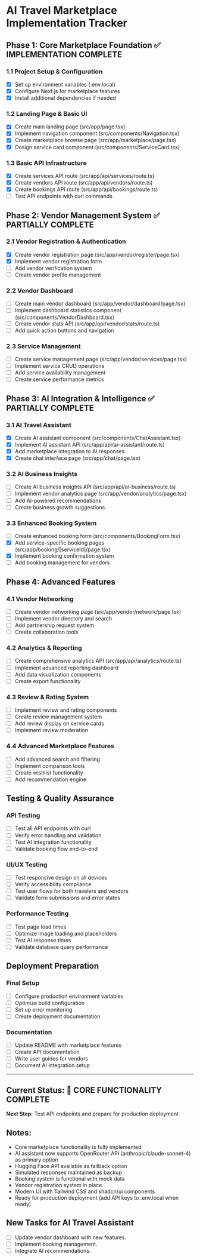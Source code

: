 # AI Travel Marketplace Implementation Tracker

## Phase 1: Core Marketplace Foundation ✅ IMPLEMENTATION COMPLETE

### 1.1 Project Setup & Configuration
- [x] Set up environment variables (.env.local)
- [x] Configure Next.js for marketplace features
- [x] Install additional dependencies if needed

### 1.2 Landing Page & Basic UI
- [x] Create main landing page (src/app/page.tsx)
- [x] Implement navigation component (src/components/Navigation.tsx)
- [x] Create marketplace browse page (src/app/marketplace/page.tsx)
- [x] Design service card component (src/components/ServiceCard.tsx)

### 1.3 Basic API Infrastructure
- [x] Create services API route (src/app/api/services/route.ts)
- [x] Create vendors API route (src/app/api/vendors/route.ts)
- [x] Create bookings API route (src/app/api/bookings/route.ts)
- [ ] Test API endpoints with curl commands

## Phase 2: Vendor Management System ✅ PARTIALLY COMPLETE

### 2.1 Vendor Registration & Authentication
- [x] Create vendor registration page (src/app/vendor/register/page.tsx)
- [x] Implement vendor registration form
- [ ] Add vendor verification system
- [ ] Create vendor profile management

### 2.2 Vendor Dashboard
- [ ] Create main vendor dashboard (src/app/vendor/dashboard/page.tsx)
- [ ] Implement dashboard statistics component (src/components/VendorDashboard.tsx)
- [ ] Create vendor stats API (src/app/api/vendor/stats/route.ts)
- [ ] Add quick action buttons and navigation

### 2.3 Service Management
- [ ] Create service management page (src/app/vendor/services/page.tsx)
- [ ] Implement service CRUD operations
- [ ] Add service availability management
- [ ] Create service performance metrics

## Phase 3: AI Integration & Intelligence ✅ PARTIALLY COMPLETE

### 3.1 AI Travel Assistant
- [x] Create AI assistant component (src/components/ChatAssistant.tsx)
- [x] Implement AI assistant API (src/app/api/ai-assistant/route.ts)
- [x] Add marketplace integration to AI responses
- [x] Create chat interface page (src/app/chat/page.tsx)

### 3.2 AI Business Insights
- [ ] Create AI business insights API (src/app/api/ai-business/route.ts)
- [ ] Implement vendor analytics page (src/app/vendor/analytics/page.tsx)
- [ ] Add AI-powered recommendations
- [ ] Create business growth suggestions

### 3.3 Enhanced Booking System
- [ ] Create enhanced booking form (src/components/BookingForm.tsx)
- [x] Add service-specific booking pages (src/app/booking/[serviceId]/page.tsx)
- [x] Implement booking confirmation system
- [ ] Add booking management for vendors

## Phase 4: Advanced Features

### 4.1 Vendor Networking
- [ ] Create vendor networking page (src/app/vendor/network/page.tsx)
- [ ] Implement vendor directory and search
- [ ] Add partnership request system
- [ ] Create collaboration tools

### 4.2 Analytics & Reporting
- [ ] Create comprehensive analytics API (src/app/api/analytics/route.ts)
- [ ] Implement advanced reporting dashboard
- [ ] Add data visualization components
- [ ] Create export functionality

### 4.3 Review & Rating System
- [ ] Implement review and rating components
- [ ] Create review management system
- [ ] Add review display on service cards
- [ ] Implement review moderation

### 4.4 Advanced Marketplace Features
- [ ] Add advanced search and filtering
- [ ] Implement comparison tools
- [ ] Create wishlist functionality
- [ ] Add recommendation engine

## Testing & Quality Assurance

### API Testing
- [ ] Test all API endpoints with curl
- [ ] Verify error handling and validation
- [ ] Test AI integration functionality
- [ ] Validate booking flow end-to-end

### UI/UX Testing
- [ ] Test responsive design on all devices
- [ ] Verify accessibility compliance
- [ ] Test user flows for both travelers and vendors
- [ ] Validate form submissions and error states

### Performance Testing
- [ ] Test page load times
- [ ] Optimize image loading and placeholders
- [ ] Test AI response times
- [ ] Validate database query performance

## Deployment Preparation

### Final Setup
- [ ] Configure production environment variables
- [ ] Optimize build configuration
- [ ] Set up error monitoring
- [ ] Create deployment documentation

### Documentation
- [ ] Update README with marketplace features
- [ ] Create API documentation
- [ ] Write user guides for vendors
- [ ] Document AI integration setup

---

## Current Status: 🚀 CORE FUNCTIONALITY COMPLETE
**Next Step:** Test API endpoints and prepare for production deployment

## Notes:
- Core marketplace functionality is fully implemented
- AI assistant now supports OpenRouter API (anthropic/claude-sonnet-4) as primary option
- Hugging Face API available as fallback option
- Simulated responses maintained as backup
- Booking system is functional with mock data
- Vendor registration system in place
- Modern UI with Tailwind CSS and shadcn/ui components
- Ready for production deployment (add API keys to .env.local when ready)

## New Tasks for AI Travel Assistant
- [ ] Update vendor dashboard with new features.
- [ ] Implement booking management.
- [ ] Integrate AI recommendations.
